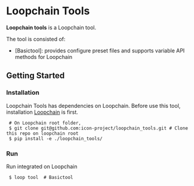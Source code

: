 # Loopchain Tools
 **Loopchain tools** is a Loopchain tool.

The tool is consisted of:
- [Basictool]: provides configure preset files and supports variable API methods for Loopchain

## Getting Started
### Installation
 Loopchain Tools has dependencies on Loopchain.
Before use this tool, installation [Loopchain] is first.

```
 # On Loopchain root folder,
 $ git clone git@github.com:icon-project/loopchain_tools.git # Clone this repo on loopchain root
 $ pip install -e ./loopchain_tools/
```

### Run
Run integrated on Loopchain
```
 $ loop tool  # Basictool
```

<!--Links-->
[Loopchain]: https://github.com/icon-project/loopchain
